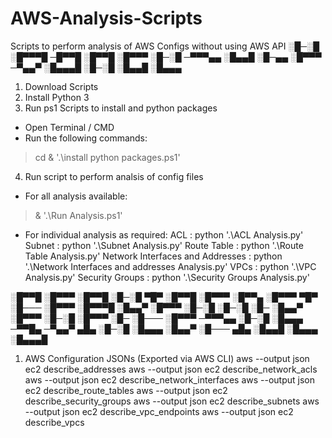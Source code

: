 # AWS-Analysis-Scripts
Scripts to perform analysis of AWS Configs without using AWS API
░█─░█ ░█▀▀▀█ ─█▀▀█ ░█▀▀█ ░█▀▀▀ 
░█─░█ ─▀▀▀▄▄ ░█▄▄█ ░█─▄▄ ░█▀▀▀ 
─▀▄▄▀ ░█▄▄▄█ ░█─░█ ░█▄▄█ ░█▄▄▄

1. Download Scripts
2. Install Python 3
3. Run ps1 Scripts to install and python packages

- Open Terminal / CMD
- Run the following commands:
> cd <scripts location>
> & '.\install python packages.ps1'

4. Run script to perform analsis of config files

- For all analysis available:
> & '.\Run Analysis.ps1'

- For individual analysis as required:
ACL          					   : python '.\ACL Analysis.py'
Subnet	     			 		   : python '.\Subnet Analysis.py'
Route Table 					   : python '.\Route Table Analysis.py'
Network Interfaces and Addresses   : python '.\Network Interfaces and addresses Analysis.py'
VPCs							   : python '.\VPC Analysis.py'
Security Groups					   : python '.\Security Groups Analysis.py'

░█▀▀█ ░█▀▀▀ ░█▀▀█ ░█─░█ ▀█▀ ░█▀▀█ ░█▀▀▀ ░█▀▀▄   ░█▀▀▀ ▀█▀ ░█─── ░█▀▀▀ ░█▀▀▀█ 
░█▄▄▀ ░█▀▀▀ ░█─░█ ░█─░█ ░█─ ░█▄▄▀ ░█▀▀▀ ░█─░█   ░█▀▀▀ ░█─ ░█─── ░█▀▀▀ ─▀▀▀▄▄ 
░█─░█ ░█▄▄▄ ─▀▀█▄ ─▀▄▄▀ ▄█▄ ░█─░█ ░█▄▄▄ ░█▄▄▀   ░█─── ▄█▄ ░█▄▄█ ░█▄▄▄ ░█▄▄▄█

1. AWS Configuration JSONs (Exported via AWS CLI)
aws --output json ec2 describe_addresses 
aws --output json ec2 describe_network_acls 
aws --output json ec2 describe_network_interfaces 
aws --output json ec2 describe_route_tables 
aws --output json ec2 describe_security_groups 
aws --output json ec2 describe_subnets 
aws --output json ec2 describe_vpc_endpoints 
aws --output json ec2 describe_vpcs 
